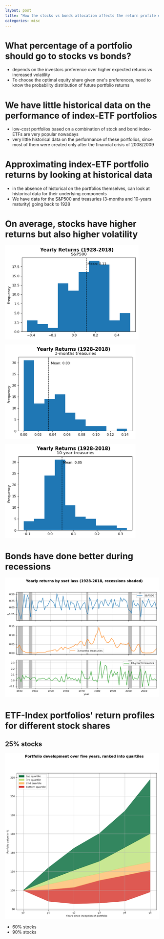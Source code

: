 ```yaml
---
layout: post
title: "How the stocks vs bonds allocation affects the return profile of a simple index-ETF portfolio"
categories: misc
---
```


# What percentage of a portfolio should go to stocks vs bonds?
- depends on the investors preference over higher expected returns vs increased volatility
- To choose the optimal equity share given one's preferences, need to know the probability distribution of future portfolio returns

# We have little historical data on the performance of index-ETF portfolios
- low-cost portfolios based on a combination of stock and bond index-ETFs are very
    popular nowadays
- very little historical data on the performance of these portfolios, since most of them
    were created only after the financial crisis of 2008/2009

# Approximating index-ETF portfolio returns by looking at historical data
- in the absence of historical on the portfolios themselves, can look at historical data
    for their underlying components
- We have data for the S&P500 and treasuries (3-months and 10-years maturity) going back
    to 1928

# On average, stocks have higher returns but also higher volatility
![Stock returns](/assets/plots/return_histogramm_S&P500.png)

![3 months treasuries](/assets/plots/return_histogramm_3-months_treasuries.png)

![10 year treasuries](/assets/plots/return_histogramm_10-year_treasuries.png)
# Bonds have done better during recessions


![Returns during recessions](/assets/plots/returns_during_recessions.png)
# ETF-Index portfolios' return profiles for different stock shares
## 25% stocks
![Portfolio returns](/assets/plots/portfolio_returns.png)
- 60% stocks
- 90% stocks
